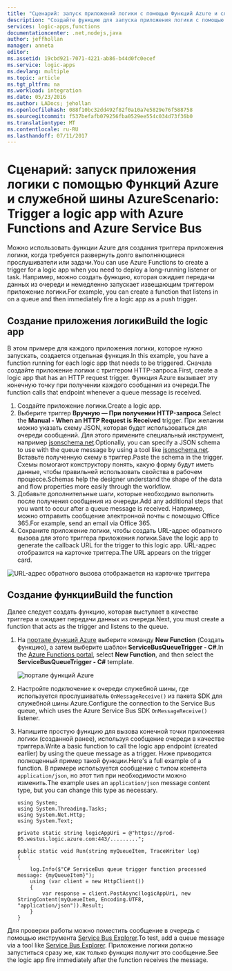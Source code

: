 ```yaml
---
title: "Сценарий: запуск приложений логики с помощью Функций Azure и служебной шины Azure | Документация Майкрософт"
description: "Создайте функцию для запуска приложения логики с помощью Функций Azure и служебной шины Azure."
services: logic-apps,functions
documentationcenter: .net,nodejs,java
author: jeffhollan
manager: anneta
editor: 
ms.assetid: 19cbd921-7071-4221-ab86-b44d0fc0ecef
ms.service: logic-apps
ms.devlang: multiple
ms.topic: article
ms.tgt_pltfrm: na
ms.workload: integration
ms.date: 05/23/2016
ms.author: LADocs; jehollan
ms.openlocfilehash: 088f10bc32dd492f82f0a10a7e5829e76f588758
ms.sourcegitcommit: f537befafb079256fba0529ee554c034d73f36b0
ms.translationtype: MT
ms.contentlocale: ru-RU
ms.lasthandoff: 07/11/2017
---
```

# <a name="scenario-trigger-a-logic-app-with-azure-functions-and-azure-service-bus"></a><span data-ttu-id="cad52-103">Сценарий: запуск приложения логики с помощью Функций Azure и служебной шины Azure</span><span class="sxs-lookup"><span data-stu-id="cad52-103">Scenario: Trigger a logic app with Azure Functions and Azure Service Bus</span></span>

<span data-ttu-id="cad52-104">Можно использовать функции Azure для создания триггера приложения логики, когда требуется развернуть долго выполняющиеся прослушиватели или задачи.</span><span class="sxs-lookup"><span data-stu-id="cad52-104">You can use Azure Functions to create a trigger for a logic app when you need to deploy a long-running listener or task.</span></span> <span data-ttu-id="cad52-105">Например, можно создать функцию, которая ожидает передачи данных из очереди и немедленно запускает извещающим триггером приложение логики.</span><span class="sxs-lookup"><span data-stu-id="cad52-105">For example, you can create a function that listens in on a queue and then immediately fire a logic app as a push trigger.</span></span>

## <a name="build-the-logic-app"></a><span data-ttu-id="cad52-106">Создание приложения логики</span><span class="sxs-lookup"><span data-stu-id="cad52-106">Build the logic app</span></span>
<span data-ttu-id="cad52-107">В этом примере для каждого приложения логики, которое нужно запускать, создается отдельная функция.</span><span class="sxs-lookup"><span data-stu-id="cad52-107">In this example, you have a function running for each logic app that needs to be triggered.</span></span> <span data-ttu-id="cad52-108">Сначала создайте приложение логики с триггером HTTP-запроса.</span><span class="sxs-lookup"><span data-stu-id="cad52-108">First, create a logic app that has an HTTP request trigger.</span></span> <span data-ttu-id="cad52-109">Функция Azure вызывает эту конечную точку при получении каждого сообщения из очереди.</span><span class="sxs-lookup"><span data-stu-id="cad52-109">The function calls that endpoint whenever a queue message is received.</span></span>  

1. <span data-ttu-id="cad52-110">Создайте приложение логики.</span><span class="sxs-lookup"><span data-stu-id="cad52-110">Create a logic app.</span></span>
2. <span data-ttu-id="cad52-111">Выберите триггер **Вручную — При получении HTTP-запроса**.</span><span class="sxs-lookup"><span data-stu-id="cad52-111">Select the **Manual - When an HTTP Request is Received** trigger.</span></span>
   <span data-ttu-id="cad52-112">При желании можно указать схему JSON, которая будет использоваться для очереди сообщений. Для этого примените специальный инструмент, например [jsonschema.net](http://jsonschema.net).</span><span class="sxs-lookup"><span data-stu-id="cad52-112">Optionally, you can specify a JSON schema to use with the queue message by using a tool like [jsonschema.net](http://jsonschema.net).</span></span> <span data-ttu-id="cad52-113">Вставьте полученную схему в триггер.</span><span class="sxs-lookup"><span data-stu-id="cad52-113">Paste the schema in the trigger.</span></span> <span data-ttu-id="cad52-114">Схемы помогают конструктору понять, какую форму будут иметь данные, чтобы правильней использовать свойства в рабочем процессе.</span><span class="sxs-lookup"><span data-stu-id="cad52-114">Schemas help the designer understand the shape of the data and flow properties more easily through the workflow.</span></span>
2. <span data-ttu-id="cad52-115">Добавьте дополнительные шаги, которые необходимо выполнить после получения сообщения из очереди.</span><span class="sxs-lookup"><span data-stu-id="cad52-115">Add any additional steps that you want to occur after a queue message is received.</span></span> <span data-ttu-id="cad52-116">Например, можно отправить сообщение электронной почты с помощью Office 365.</span><span class="sxs-lookup"><span data-stu-id="cad52-116">For example, send an email via Office 365.</span></span>  
3. <span data-ttu-id="cad52-117">Сохраните приложение логики, чтобы создать URL-адрес обратного вызова для этого триггера приложения логики.</span><span class="sxs-lookup"><span data-stu-id="cad52-117">Save the logic app to generate the callback URL for the trigger to this logic app.</span></span> <span data-ttu-id="cad52-118">URL-адрес отобразится на карточке триггера.</span><span class="sxs-lookup"><span data-stu-id="cad52-118">The URL appears on the trigger card.</span></span>

![URL-адрес обратного вызова отображается на карточке триггера][1]

## <a name="build-the-function"></a><span data-ttu-id="cad52-120">Создание функции</span><span class="sxs-lookup"><span data-stu-id="cad52-120">Build the function</span></span>
<span data-ttu-id="cad52-121">Далее следует создать функцию, которая выступает в качестве триггера и ожидает передачи данных из очереди.</span><span class="sxs-lookup"><span data-stu-id="cad52-121">Next, you must create a function that acts as the trigger and listens to the queue.</span></span>

1. <span data-ttu-id="cad52-122">На [портале функций Azure](https://functions.azure.com/signin) выберите команду **New Function** (Создать функцию), а затем выберите шаблон **ServiceBusQueueTrigger - C#**.</span><span class="sxs-lookup"><span data-stu-id="cad52-122">In the [Azure Functions portal](https://functions.azure.com/signin), select **New Function**, and then select the **ServiceBusQueueTrigger - C#** template.</span></span>
   
    ![портале функций Azure][2]
2. <span data-ttu-id="cad52-124">Настройте подключение к очереди служебной шины, где используется прослушиватель `OnMessageReceive()` из пакета SDK для служебной шины Azure.</span><span class="sxs-lookup"><span data-stu-id="cad52-124">Configure the connection to the Service Bus queue, which uses the Azure Service Bus SDK `OnMessageReceive()` listener.</span></span>
3. <span data-ttu-id="cad52-125">Напишите простую функцию для вызова конечной точки приложения логики (созданной ранее), используя сообщение очереди в качестве триггера.</span><span class="sxs-lookup"><span data-stu-id="cad52-125">Write a basic function to call the logic app endpoint (created earlier) by using the queue message as a trigger.</span></span> <span data-ttu-id="cad52-126">Ниже приводится полноценный пример такой функции.</span><span class="sxs-lookup"><span data-stu-id="cad52-126">Here's a full example of a function.</span></span> <span data-ttu-id="cad52-127">В примере используется сообщение с типом контента `application/json`, но этот тип при необходимости можно изменить.</span><span class="sxs-lookup"><span data-stu-id="cad52-127">The example uses an `application/json` message content type, but you can change this type as necessary.</span></span>
   
   ```
   using System;
   using System.Threading.Tasks;
   using System.Net.Http;
   using System.Text;
   
   private static string logicAppUri = @"https://prod-05.westus.logic.azure.com:443/.........";
   
   public static void Run(string myQueueItem, TraceWriter log)
   {
   
       log.Info($"C# ServiceBus queue trigger function processed message: {myQueueItem}");
       using (var client = new HttpClient())
       {
           var response = client.PostAsync(logicAppUri, new StringContent(myQueueItem, Encoding.UTF8, "application/json")).Result;
       }
   }
   ```

<span data-ttu-id="cad52-128">Для проверки работы можно поместить сообщение в очередь с помощью инструмента [Service Bus Explorer](https://github.com/paolosalvatori/ServiceBusExplorer).</span><span class="sxs-lookup"><span data-stu-id="cad52-128">To test, add a queue message via a tool like [Service Bus Explorer](https://github.com/paolosalvatori/ServiceBusExplorer).</span></span> <span data-ttu-id="cad52-129">Приложение логики должно запуститься сразу же, как только функция получит это сообщение.</span><span class="sxs-lookup"><span data-stu-id="cad52-129">See the logic app fire immediately after the function receives the message.</span></span>

<!-- Image References -->
[1]: ./media/logic-apps-scenario-function-sb-trigger/manualtrigger.png
[2]: ./media/logic-apps-scenario-function-sb-trigger/newqueuetriggerfunction.png

